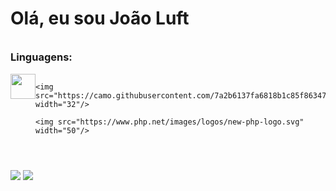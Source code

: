 <h1>Olá, eu sou João Luft</h1>
<h3 style="margin-top: 35px;">Linguagens:</h3>

<div style="display: flex;">
    <img src="https://camo.githubusercontent.com/d10e5aa8ba67f1eb109da4e98cd75adfa42df2e6019f8222cfa14c0088ac674d/68747470733a2f2f70726f66696c696e61746f722e7269736861762e6465762f736b696c6c732d6173736574732f707974686f6e2d6f726967696e616c2e737667" width="40"/>

    <img src="https://camo.githubusercontent.com/7a2b6137fa6818b1c85f86347a6b4a75ee52681d4a190c506df972e3c5459980/68747470733a2f2f70726f66696c696e61746f722e7269736861762e6465762f736b696c6c732d6173736574732f6a6176617363726970742d6f726967696e616c2e737667" width="32"/>

    <img src="https://www.php.net/images/logos/new-php-logo.svg" width="50"/>
</div>

</br>

<div style="margin-top: 25px;">
    <img src="https://github-readme-stats.vercel.app/api?username=joaovitor227&theme=dark"></img>
    <img src="https://github-readme-stats.vercel.app/api/top-langs/?username=joaovitor227&layout=compact&theme=dark"></img>
</div>
